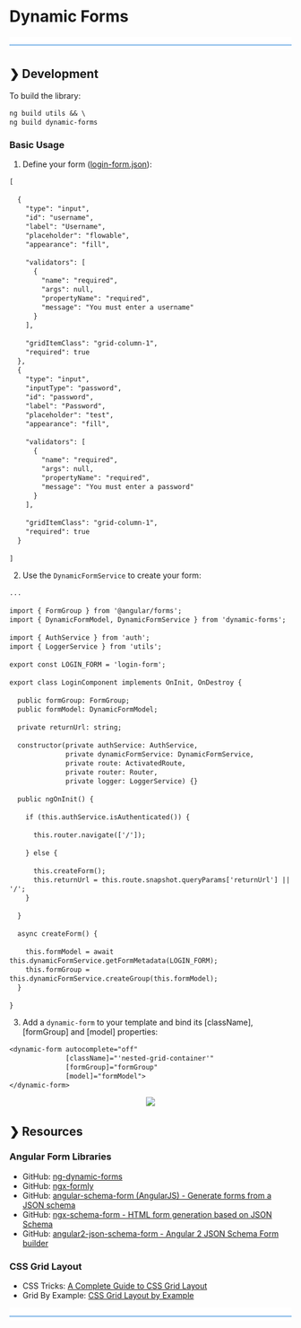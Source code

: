 # Dynamic Forms

![divider](./divider.png)

## ❯ Development

To build the library:

```
ng build utils && \
ng build dynamic-forms
```
### Basic Usage

1. Define your form ([login-form.json](https://github.com/Robinyo/serendipity/blob/master/projects/sales/src/assets/data/forms/en/login-form.json)):


```
[

  {
    "type": "input",
    "id": "username",
    "label": "Username",
    "placeholder": "flowable",
    "appearance": "fill",

    "validators": [
      {
        "name": "required",
        "args": null,
        "propertyName": "required",
        "message": "You must enter a username"
      }
    ],

    "gridItemClass": "grid-column-1",
    "required": true
  },
  {
    "type": "input",
    "inputType": "password",
    "id": "password",
    "label": "Password",
    "placeholder": "test",
    "appearance": "fill",

    "validators": [
      {
        "name": "required",
        "args": null,
        "propertyName": "required",
        "message": "You must enter a password"
      }
    ],

    "gridItemClass": "grid-column-1",
    "required": true
  }

]

```

2. Use the `DynamicFormService` to create your form:

```
...

import { FormGroup } from '@angular/forms';
import { DynamicFormModel, DynamicFormService } from 'dynamic-forms';

import { AuthService } from 'auth';
import { LoggerService } from 'utils';

export const LOGIN_FORM = 'login-form';

export class LoginComponent implements OnInit, OnDestroy {

  public formGroup: FormGroup;
  public formModel: DynamicFormModel;

  private returnUrl: string;

  constructor(private authService: AuthService,
              private dynamicFormService: DynamicFormService,
              private route: ActivatedRoute,
              private router: Router,
              private logger: LoggerService) {}

  public ngOnInit() {

    if (this.authService.isAuthenticated()) {

      this.router.navigate(['/']);

    } else {

      this.createForm();
      this.returnUrl = this.route.snapshot.queryParams['returnUrl'] || '/';
    }

  }

  async createForm() {

    this.formModel = await this.dynamicFormService.getFormMetadata(LOGIN_FORM);
    this.formGroup = this.dynamicFormService.createGroup(this.formModel);
  }
  
}
```

3. Add a `dynamic-form` to your template and bind its [className], [formGroup] and [model] properties:

```
<dynamic-form autocomplete="off"
              [className]="'nested-grid-container'"
              [formGroup]="formGroup"
              [model]="formModel">
</dynamic-form>
```

<p align="center">
  <img src="https://github.com/Robinyo/serendipity/blob/master/screen-shots/login.png">
</p> 

## ❯ Resources 

### Angular Form Libraries

* GitHub: [ng-dynamic-forms](https://github.com/udos86/ng-dynamic-forms)
* GitHub: [ngx-formly](https://github.com/formly-js/ngx-formly)
* GitHub: [angular-schema-form (AngularJS) - Generate forms from a JSON schema](https://github.com/json-schema-form/angular-schema-form)
* GitHub: [ngx-schema-form - HTML form generation based on JSON Schema](https://github.com/guillotinaweb/ngx-schema-form)
* GitHub: [angular2-json-schema-form - Angular 2 JSON Schema Form builder](https://github.com/dschnelldavis/angular2-json-schema-form)

### CSS Grid Layout

* CSS Tricks: [A Complete Guide to CSS Grid Layout](https://css-tricks.com/snippets/css/complete-guide-grid/)
* Grid By Example: [CSS Grid Layout by Example](https://gridbyexample.com/learn/)

![divider](./divider.png)
